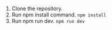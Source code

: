 ﻿1. Clone the repository.
2. Run npm install command.     ```npm install```
3. Run npm run dev.     ```npm run dev```







